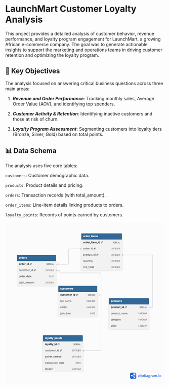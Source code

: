 # LaunchMart Customer Loyalty Analysis

This project provides a detailed analysis of customer behavior, revenue performance, and loyalty program engagement for LaunchMart, a growing African e-commerce company. The goal was to generate actionable insights to support the marketing and operations teams in driving customer retention and optimizing the loyalty program.


## 🎯 Key Objectives
The analysis focused on answering critical business questions across three main areas:

1. ***Revenue and Order Performance***: Tracking monthly sales, Average Order Value (AOV), and identifying top spenders.

2. ***Customer Activity & Retention***: Identifying inactive customers and those at risk of churn.

3. ***Loyalty Program Assessment***: Segmenting customers into loyalty tiers (Bronze, Silver, Gold) based on total points.


## 📊 Data Schema
The analysis uses five core tables:

`customers`: Customer demographic data.

`products`: Product details and pricing.

`orders`: Transaction records (with total_amount).

`order_items`: Line-item details linking products to orders.

`loyalty_points`: Records of points earned by customers.

![Alt txt](images/erd.png)